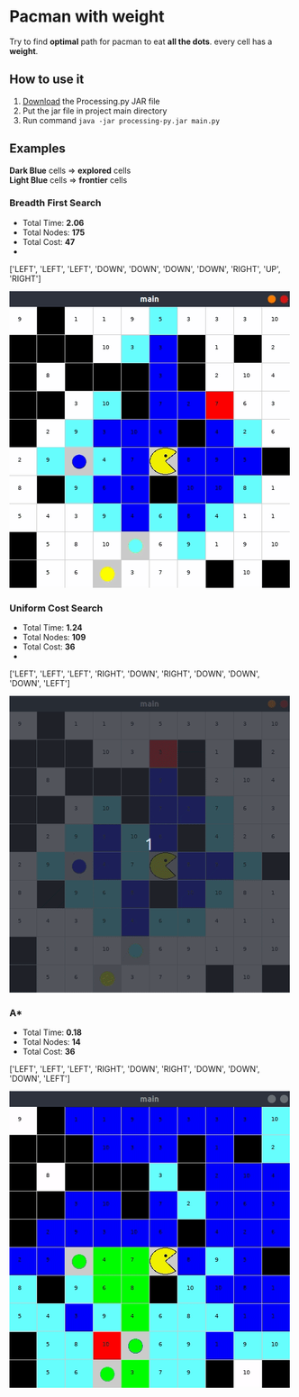 # Pacman with weight

Try to find **optimal** path for pacman to eat **all the dots**. every cell has a **weight**.

## How to use it

1. [Download](http://py.processing.org/processing.py-windows64.zip) the Processing.py JAR file
2. Put the jar file in project main directory
3. Run command `java -jar processing-py.jar main.py`

## Examples

**Dark Blue** cells => **explored** cells  
**Light Blue** cells => **frontier** cells

### Breadth First Search

- Total Time: **2.06**  
- Total Nodes: **175**  
- Total Cost: **47**  
- 
['LEFT', 'LEFT', 'LEFT', 'DOWN', 'DOWN', 'DOWN', 'DOWN', 'RIGHT', 'UP', 'RIGHT']

![bfs-example](example/breadth_fs.gif)

### Uniform Cost Search

- Total Time: **1.24**  
- Total Nodes: **109**  
- Total Cost: **36**  
- 
['LEFT', 'LEFT', 'LEFT', 'RIGHT', 'DOWN', 'RIGHT', 'DOWN', 'DOWN', 'DOWN', 'LEFT']

![ucs-example](example/ucs.gif)

### A*

- Total Time: **0.18**  
- Total Nodes: **14**  
- Total Cost: **36**  
  
['LEFT', 'LEFT', 'LEFT', 'RIGHT', 'DOWN', 'RIGHT', 'DOWN', 'DOWN', 'DOWN', 'LEFT']

![astar-example](example/a-star.gif)
